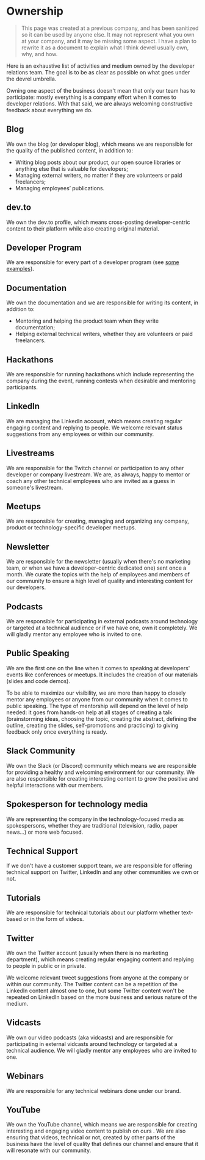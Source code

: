 # Ownership

> This page was created at a previous company, and has been sanitized so it can be used by anyone else. It may not represent what you own at your company, and it may be missing some aspect. I have a plan to rewrite it as a document to explain what I think devrel usually own, why, and how.

Here is an exhaustive list of activities and medium owned by the developer relations team. The goal is to be as clear as possible on what goes under the devrel umbrella.

Owning one aspect of the business doesn't mean that only our team has to participate: mostly everything is a company effort when it comes to developer relations. With that said, we are always welcoming constructive feedback about everything we do.

## Blog

We own the blog (or developer blog), which means we are responsible for the quality of the published content, in addition to:

- Writing blog posts about our product, our open source libraries or anything else that is valuable for developers;
- Managing external writers, no matter if they are volunteers or paid freelancers;
- Managing employees’ publications.

## dev.to

We own the dev.to profile, which means cross-posting developer-centric content to their platform while also creating original material.

## Developer Program

We are responsible for every part of a developer program (see [some examples](../resources/devrel.md#developer-programs)).

## Documentation

We own the documentation and we are responsible for writing its content, in addition to:

- Mentoring and helping the product team when they write documentation;
- Helping external technical writers, whether they are volunteers or paid freelancers.

## Hackathons

We are responsible for running hackathons which include representing the company during the event, running contests when desirable and mentoring participants.

## LinkedIn

We are managing the LinkedIn account, which means creating regular engaging content and replying to people. We welcome relevant status suggestions from any employees or within our community.

## Livestreams

We are responsible for the Twitch channel or participation to any other developer or company livestream. We are, as always, happy to mentor or coach any other technical employees who are invited as a guess in someone's livestream.

## Meetups

We are responsible for creating, managing and organizing any company, product or technology-specific developer meetups.

## Newsletter

We are responsible for the newsletter (usually when there's no marketing team, or when we have a developer-centric dedicated one) sent once a month. We curate the topics with the help of employees and members of our community to ensure a high level of quality and interesting content for our developers.

## Podcasts

We are responsible for participating in external podcasts around technology or targeted at a technical audience or if we have one, own it completely. We will gladly mentor any employee who is invited to one.

## Public Speaking

We are the first one on the line when it comes to speaking at developers' events like conferences or meetups. It includes the creation of our materials (slides and code demos).

To be able to maximize our visibility, we are more than happy to closely mentor any employees or anyone from our community when it comes to public speaking. The type of mentorship will depend on the level of help needed: it goes from hands-on help at all stages of creating a talk (brainstorming ideas, choosing the topic, creating the abstract, defining the outline, creating the slides, self-promotions and practicing) to giving feedback only once everything is ready.

## Slack Community

We own the Slack (or Discord) community which means we are responsible for providing a healthy and welcoming  environment for our community. We are also responsible for creating interesting content to grow the positive and helpful interactions with our members.

## Spokesperson for technology media

We are representing the company in the technology-focused media as spokespersons, whether they are traditional (television, radio, paper news...) or more web focused.

## Technical Support

If we don't have a customer support team, we are responsible for offering technical support on Twitter, LinkedIn and any other communities we own or not.

## Tutorials

We are responsible for technical tutorials about our platform whether text-based or in the form of videos.

## Twitter

We own the Twitter account (usually when there is no marketing department), which means creating regular engaging content and replying to people in public or in private.

We welcome relevant tweet suggestions from anyone at the company or within our community. The Twitter content can be a repetition of the LinkedIn content almost one to one, but some Twitter content won't be repeated on LinkedIn based on the more business and serious nature of the medium.

## Vidcasts

We own our video podcasts (aka vidcasts) and are responsible for participating in external vidcasts around technology or targeted at a technical audience. We will gladly mentor any employees who are invited to one.

## Webinars

We are responsible for any technical webinars done under our brand.

## YouTube

We own the YouTube channel, which means we are responsible for creating interesting and engaging video content to publish on ours . We are also ensuring that videos, technical or not, created by other parts of the business have the level of quality that defines our channel and ensure that it will resonate with our community.
